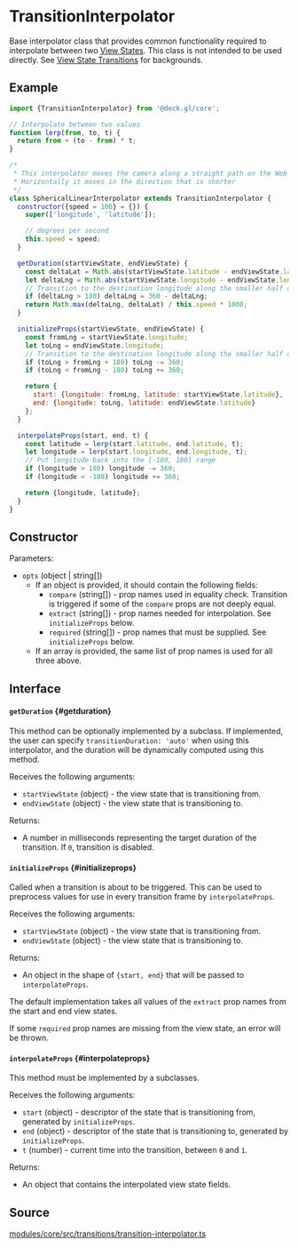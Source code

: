# TransitionInterpolator

Base interpolator class that provides common functionality required to interpolate between two [View States](../../developer-guide/views.md). This class is not intended to be used directly. See [View State Transitions](../../developer-guide/animations-and-transitions.md#camera-transitions) for backgrounds.

## Example

```js
import {TransitionInterpolator} from '@deck.gl/core';

// Interpolate between two values
function lerp(from, to, t) {
  return from + (to - from) * t;
}

/*
 * This interpolator moves the camera along a straight path on the Web Mercator map
 * Horizontally it moves in the direction that is shorter
 */
class SphericalLinearInterpolator extends TransitionInterpolator {
  constructor({speed = 100} = {}) {
    super(['longitude', 'latitude']);

    // degrees per second
    this.speed = speed;
  }

  getDuration(startViewState, endViewState) {
    const deltaLat = Math.abs(startViewState.latitude - endViewState.latitude);
    let deltaLng = Math.abs(startViewState.longitude - endViewState.longitude);
    // Transition to the destination longitude along the smaller half of the circle
    if (deltaLng > 180) deltaLng = 360 - deltaLng;
    return Math.max(deltaLng, deltaLat) / this.speed * 1000;
  }

  initializeProps(startViewState, endViewState) {
    const fromLng = startViewState.longitude;
    let toLng = endViewState.longitude;
    // Transition to the destination longitude along the smaller half of the latitude circle
    if (toLng > fromLng + 180) toLng -= 360;
    if (toLng < fromLng - 180) toLng += 360;

    return {
      start: {longitude: fromLng, latitude: startViewState.latitude},
      end: {longitude: toLng, latitude: endViewState.latitude}
    };
  }

  interpolateProps(start, end, t) {
    const latitude = lerp(start.latitude, end.latitude, t);
    let longitude = lerp(start.longitude, end.longitude, t);
    // Put longitude back into the [-180, 180] range
    if (longitude > 180) longitude -= 360;
    if (longitude < -180) longitude += 360;

    return {longitude, latitude};
  }
}
```

## Constructor

Parameters:

- `opts` (object | string[])
  + If an object is provided, it should contain the following fields:
    * `compare` (string[]) - prop names used in equality check. Transition is triggered if some of the `compare` props are not deeply equal.
    * `extract` (string[]) - prop names needed for interpolation. See `initializeProps` below.
    * `required` (string[]) - prop names that must be supplied. See `initializeProps` below.
  + If an array is provided, the same list of prop names is used for all three above.


## Interface

#### `getDuration` {#getduration}

This method can be optionally implemented by a subclass. If implemented, the user can specify `transitionDuration: 'auto'` when using this interpolator, and the duration will be dynamically computed using this method.

Receives the following arguments:

- `startViewState` (object) - the view state that is transitioning from.
- `endViewState` (object) - the view state that is transitioning to.

Returns:

- A number in milliseconds representing the target duration of the transition. If `0`, transition is disabled.

#### `initializeProps` {#initializeprops}

Called when a transition is about to be triggered. This can be used to preprocess values for use in every transition frame by `interpolateProps`.

Receives the following arguments:

- `startViewState` (object) - the view state that is transitioning from.
- `endViewState` (object) - the view state that is transitioning to.

Returns:

- An object in the shape of `{start, end}` that will be passed to `interpolateProps`.

The default implementation takes all values of the `extract` prop names from the start and end view states.

If some `required` prop names are missing from the view state, an error will be thrown.


#### `interpolateProps` {#interpolateprops}

This method must be implemented by a subclasses.

Receives the following arguments:

- `start` (object) - descriptor of the state that is transitioning from, generated by `initializeProps`.
- `end` (object) - descriptor of the state that is transitioning to, generated by `initializeProps`.
- `t` (number) - current time into the transition, between `0` and `1`.

Returns:

- An object that contains the interpolated view state fields.

## Source

[modules/core/src/transitions/transition-interpolator.ts](https://github.com/visgl/deck.gl/blob/master/modules/core/src/transitions/transition-interpolator.ts)
